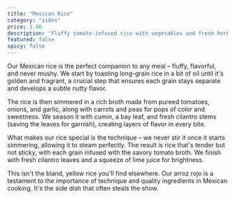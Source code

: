 ```yaml
---
title: "Mexican Rice"
category: "sides"
price: 3.00
description: "Fluffy tomato-infused rice with vegetables and fresh herbs"
featured: false
spicy: false
---
```


Our Mexican rice is the perfect companion to any meal – fluffy, flavorful, and never mushy. We start by toasting long-grain rice in a bit of oil until it's golden and fragrant, a crucial step that ensures each grain stays separate and develops a subtle nutty flavor.

The rice is then simmered in a rich broth made from pureed tomatoes, onions, and garlic, along with carrots and peas for pops of color and sweetness. We season it with cumin, a bay leaf, and fresh cilantro stems (saving the leaves for garnish), creating layers of flavor in every bite.

What makes our rice special is the technique – we never stir it once it starts simmering, allowing it to steam perfectly. The result is rice that's tender but not sticky, with each grain infused with the savory tomato broth. We finish with fresh cilantro leaves and a squeeze of lime juice for brightness.

This isn't the bland, yellow rice you'll find elsewhere. Our arroz rojo is a testament to the importance of technique and quality ingredients in Mexican cooking. It's the side dish that often steals the show.